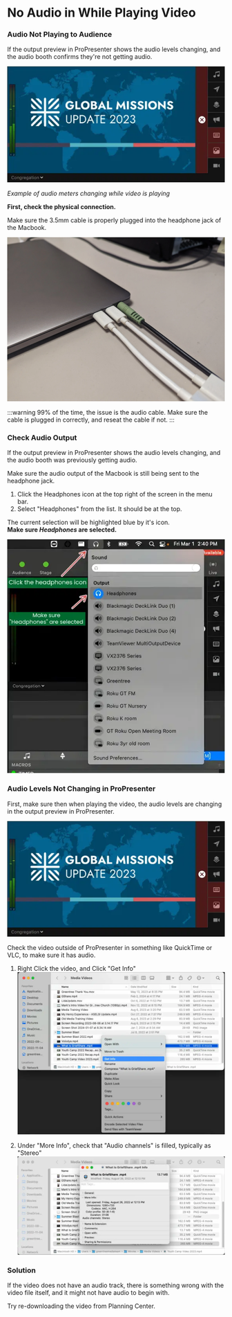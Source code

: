 # No Audio in While Playing Video

### Audio Not Playing to Audience

If the output preview in ProPresenter shows the audio levels changing, and the audio booth confirms they're not getting audio.

![Audio Levels change](../img/audio-issues/video-audio-levels.webp)

_Example of audio meters changing while video is playing_

**First, check the physical connection.**

Make sure the 3.5mm cable is properly plugged into the headphone jack of the Macbook.

![Closeup of microphone cable](../img/audio-issues/headphone-jack-closeup.webp)

:::warning
99% of the time, the issue is the audio cable. Make sure the cable is plugged in correctly, and reseat the cable if not.
:::

### Check Audio Output

If the output preview in ProPresenter shows the audio levels changing, and the audio booth was previously getting audio.

Make sure the audio output of the Macbook is still being sent to the headphone jack.

1. Click the Headphones icon at the top right of the screen in the menu bar.
2. Select "Headphones" from the list. It should be at the top.

The current selection will be highlighted blue by it's icon.\
**Make sure _Headphones_ are selected.**

![Correct Audio Output Labeled](../img/audio-issues/headphones-annotated-better.webp)

### Audio Levels Not Changing in ProPresenter

First, make sure then when playing the video, the audio levels are changing in the output preview in ProPresenter.

![Audio Levels change](../img/audio-issues/video-audio-levels.webp)

Check the video outside of ProPresenter in something like QuickTime or VLC, to make sure it has audio.

1. Right Click the video, and Click "Get Info"
   ![Audio Levels change](../img/audio-issues/video-info-right-click.webp)

2. Under "More Info", check that "Audio channels" is filled, typically as "Stereo"
   ![Video Audio Level Properties](../img/audio-issues/video-properties.webp)

### Solution

If the video does not have an audio track, there is something wrong with the video file itself, and it might not have audio to begin with.

Try re-downloading the video from Planning Center.
